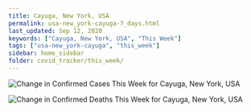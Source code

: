 ```yaml
---
title: Cayuga, New York, USA
permalink: usa-new_york-cayuga-7_days.html
last_updated: Sep 12, 2020
keywords: ["Cayuga, New York, USA", "This Week"]
tags: ["usa-new_york-cayuga", "this_week"]
sidebar: home_sidebar
folder: covid_tracker/this_week/
---
```


![Change in Confirmed Cases This Week for Cayuga, New York, USA](images/graphs/usa-new_york-cayuga-delta_confirmed-7_days_graph.png)

![Change in Confirmed Deaths This Week for Cayuga, New York, USA](images/graphs/usa-new_york-cayuga-delta_deaths-7_days_graph.png)
